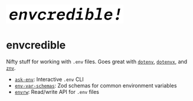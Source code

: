 <!-- markdownlint-disable-next-line -->
<img src="./assets/envcredible-logo.png" alt="Ask Env Logo" height="50"/>

# envcredible

Nifty stuff for working with `.env` files. Goes great with [`dotenv`](https://www.npmjs.com/package/dotenv), [`dotenvx`](https://www.npmjs.com/package/@dotenvx/dotenvx), and [`znv`](https://www.npmjs.com/package/znv).

- [`ask-env`](./packages/ask-env/README.md): Interactive `.env` CLI
- [`env-var-schemas`](./packages/env-var-schemas/README.md): Zod schemas for common environment variables
- [`envrw`](./packages/envrw/): Read/write API for `.env` files
